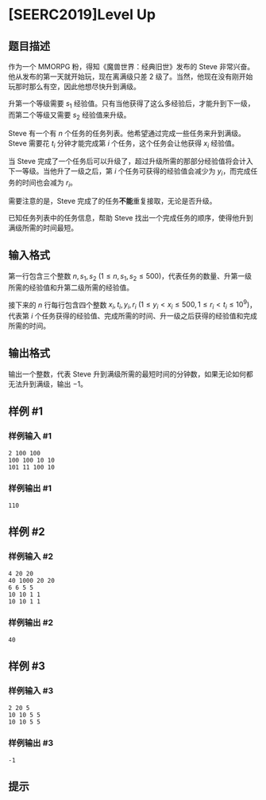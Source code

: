 # [SEERC2019]Level Up

## 题目描述

作为一个 MMORPG 粉，得知《魔兽世界：经典旧世》发布的 Steve 非常兴奋。他从发布的第一天就开始玩，现在离满级只差 $2$ 级了。当然，他现在没有刚开始玩那时那么有空，因此他想尽快升到满级。

升第一个等级需要 $s_1$ 经验值。只有当他获得了这么多经验后，才能升到下一级，而第二个等级又需要 $s_2$ 经验值来升级。

Steve 有一个有 $n$ 个任务的任务列表。他希望通过完成一些任务来升到满级。Steve 需要花 $t_i$ 分钟才能完成第 $i$ 个任务，这个任务会让他获得 $x_i$ 经验值。

当 Steve 完成了一个任务后可以升级了，超过升级所需的那部分经验值将会计入下一等级。当他升了一级之后，第 $i$ 个任务可获得的经验值会减少为 $y_i$，而完成任务的时间也会减为 $r_i$。

需要注意的是，Steve 完成了的任务**不能**重复接取，无论是否升级。

已知任务列表中的任务信息，帮助 Steve 找出一个完成任务的顺序，使得他升到满级所需的时间最短。

## 输入格式

第一行包含三个整数 $n, s_1, s_2 \ (1 \leq n, s_1, s_2 \leq 500)$，代表任务的数量、升第一级所需的经验值和升第二级所需的经验值。 

接下来的 $n$ 行每行包含四个整数 $x_i, t_i, y_i, r_i \ (1 \leq y_i < x_i \leq 500, 1 \leq r_i < t_i \leq 10^9)$，代表第 $i$ 个任务获得的经验值、完成所需的时间、升一级之后获得的经验值和完成所需的时间。

## 输出格式

输出一个整数，代表 Steve 升到满级所需的最短时间的分钟数，如果无论如何都无法升到满级，输出 $-1$。

## 样例 #1

### 样例输入 #1
```
2 100 100
100 100 10 10
101 11 100 10
```

### 样例输出 #1

```
110
```

## 样例 #2

### 样例输入 #2
```
4 20 20
40 1000 20 20
6 6 5 5
10 10 1 1
10 10 1 1
```

### 样例输出 #2

```
40
```

## 样例 #3

### 样例输入 #3
```
2 20 5
10 10 5 5
10 10 5 5
```

### 样例输出 #3

```
-1
```

## 提示


